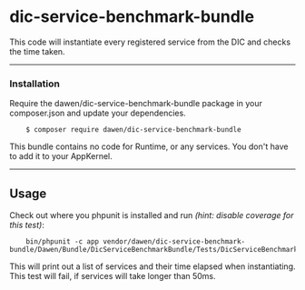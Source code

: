 # dic-service-benchmark-bundle

This code will instantiate every registered service from the DIC and checks the time taken.

---

### Installation

Require the dawen/dic-service-benchmark-bundle package in your composer.json and update your dependencies.

```shell
    $ composer require dawen/dic-service-benchmark-bundle
```

This bundle contains no code for Runtime, or any services. You don't have to add it to your AppKernel.

---

## Usage

Check out where you phpunit is installed and run *(hint: disable coverage for this test)*:

```shell
    bin/phpunit -c app vendor/dawen/dic-service-benchmark-bundle/Dawen/Bundle/DicServiceBenchmarkBundle/Tests/DicServiceBenchmarkTest.php
```

This will print out a list of services and their time elapsed when instantiating.
This test will fail, if services will take longer than 50ms.
